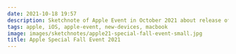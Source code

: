 ```yaml
---
date: 2021-10-18 19:57
description: Sketchnote of Apple Event in October 2021 about release of AirPods 3rd generation, new M1 Pro and M1 Max chip and new MacBook Pro
tags: apple, iOS, apple-event, new-devices, macbook
image: images/sketchnotes/apple21-special-fall-event-small.jpg
title: Apple Special Fall Event 2021
---
```

